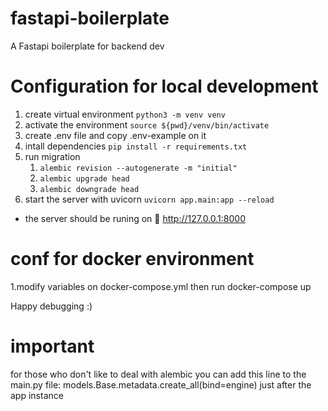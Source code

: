 # fastapi-boilerplate
A Fastapi boilerplate for backend dev
# Configuration for local development
1. create virtual environment
``python3 -m venv venv``
2. activate the environment 
  ``source ${pwd}/venv/bin/activate``
4. create .env file and copy .env-example on it
5. intall dependencies
  ``pip install -r requirements.txt``
7. run migration 
   1. ``alembic revision --autogenerate -m "initial"``
   2. ``alembic upgrade head``
   3. ``alembic downgrade head``
9. start the server with uvicorn
  ``uvicorn app.main:app --reload``
 - the server should be runing on 🍎 http://127.0.0.1:8000
# conf for docker environment
1.modify variables on docker-compose.yml then run 
  docker-compose up
 
Happy debugging :)

# important
for those who don't like to deal with alembic you can add this line to 
the main.py file:
  models.Base.metadata.create_all(bind=engine)
  just after the app instance 
  

